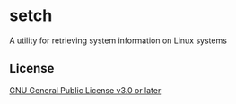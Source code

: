 # setch

A utility for retrieving system information on Linux systems

## License

[GNU General Public License v3.0 or later](LICENSE.md)

